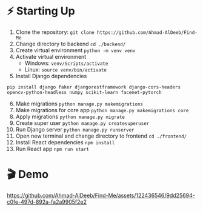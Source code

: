 # ⚡ Starting Up
1. Clone the repository: `git clone https://github.com/Ahmad-AlDeeb/Find-Me`
2. Change directory to backend `cd ./backend/`
3. Create virtual environment `python -m venv venv`
4. Activate virtual environment
   - Windows: `venv/Scripts/activate`
   - Linux: `source venv/bin/activate`
5. Install Django dependencies
```
pip install django faker djangorestframework django-cors-headers opencv-python-headless numpy scikit-learn facenet-pytorch
```
6. Make migrations `python manage.py makemigrations`
7. Make migrations for core app `python manage.py makemigrations core`
8. Apply migrations `python manage.py migrate`
9. Create super user `python manage.py createsuperuser`
10. Run Django server `python manage.py runserver`
11. Open new terminal and change directory to frontend `cd ./frontend/`
12. Install React dependencies `npm install`
13. Run React app `npm run start`
# 🎬 Demo
https://github.com/Ahmad-AlDeeb/Find-Me/assets/122436546/9dd25694-c0fe-497d-892a-fa2a9905f2e2

